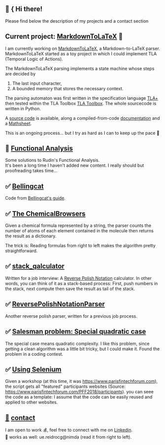 ## :construction_worker: { Hi there!

Please find below the description of my projects and a contact section
## Current project: [MarkdownToLaTeX](https://pypi.org/project/MarkdownToLaTeX) :triangular_ruler:
I am currently working on 
[MarkdownToLaTeX](https://pypi.org/project/MarkdownToLaTeX), a Markdown-to-LaTeX parser. 
MarkdownToLaTeX started as a toy project in which I could implement TLA (Temporal Logic of Actions).  

The MarkdownToLaTeX parsing implements a state machine whose steps are decided by
1. The last input character,
2. A bounded memory that stores the necessary context.

The parsing automaton was first written in the specification language [TLA+](https://github.com/tlaplus) then tested 
within the TLA Toolbox [TLA Toolbox](https://github.com/tlaplus). The whole sourcecode is written in Python.  

A [source code](https://github.com/gitcordier/MarkdownToLaTeX) is available, 
along a compiled-from-code [documentation](https://markdowntolatex.readthedocs.io) and a
[Mathsheet](https://github.com/gitcordier/MarkdownToLaTeX/blob/main/MarkdownToLaTeX_Mathsheet.pdf).  

This is an ongoing process… but I try as hard as I can to keep up the pace :rowboat:
## :construction: [Functional Analysis](https://github.com/gitcordier/FunctionalAnalysis) 
Some solutions to Rudin's Functional Analysis.  
It's been a long time I haven't added new content. I really should but proofreading takes time…
## :white_check_mark: [Bellingcat](https://github.com/gitcordier/bellingcat)
Code from [Bellingcat's guide](https://www.bellingcat.com/category/resources/how-tos).
## :white_check_mark: [The ChemicalBrowsers](https://github.com/gitcordier/TheChemicalBrowsers)
Given a chemical formula represented by a string, 
the parser counts the number of atoms of each element contained in the molecule 
then returns the result as a dictionary.  

The trick is: Reading formulas from right to left makes the algorithm pretty straightforward.
## :white_check_mark: [stack_qalculator](https://github.com/gitcordier/stack_qalculator)
Written for a job interview: A
[Reverse Polish Notation](https://en.wikipedia.org/wiki/Reverse_Polish_notation) calculator. 
In other words, you can think of it as a stack-based process: First, push numbers in the stack, next compute then save the result as tail of the stack. 
## :white_check_mark: [ReversePolishNotationParser](https://github.com/gitcordier/ReversePolishNotationParser)
Another reverse polish parser, written for a previous job process. 
## :white_check_mark: [Salesman problem: Special quadratic case](https://github.com/gitcordier/minimal_length_of_graph_traversal)
The special case means quadratic complexity. I like this problem, since getting a clean algorithm was a little bit tricky, but I could make it. Found the problem in a coding contest.
## :white_check_mark: [Using Selenium](https://github.com/gitcordier/selenium)
Given a workshop (at this time, it was https://www.parisfintechforum.com), the script gets all "featured" participants websites (Source: https://www.parisfintechforum.com/PFF2018/participants).
you can seee the code as a template: I assume that the code can be easily reused and applied to other websites.
## [:postbox:](https://www.linkedin.com/in/gabriel-cordier-58097494) [contact](https://www.linkedin.com/in/gabriel-cordier-58097494)
I am open to work :moneybag:, feel free to connect with me on [Linkedin](https://www.linkedin.com/in/gabriel-cordier-58097494).  
:email: works as well: ue.reidrocg@nimda (read it from right to left).

